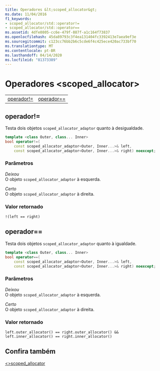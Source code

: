```yaml
---
title: Operadores &lt;scoped_allocator&gt;
ms.date: 11/04/2016
f1_keywords:
- scoped_allocator/std::operator!=
- scoped_allocator/std::operator==
ms.assetid: 4dfe0805-cc6e-479f-887f-a1c164f73837
ms.openlocfilehash: 45da89793c3f4ea131404fc3392413e7aea9ef3e
ms.sourcegitcommit: c123cc76bb2b6c5cde6f4c425ece420ac733bf70
ms.translationtype: MT
ms.contentlocale: pt-BR
ms.lasthandoff: 04/14/2020
ms.locfileid: "81373389"
---
```

# <a name="ltscoped_allocatorgt-operators"></a>Operadores &lt;scoped_allocator&gt;

|||
|-|-|
|[operador!=](#op_neq)|[operador==](#op_eq_eq)|

## <a name="operator"></a><a name="op_neq"></a>operador!=

Testa dois objetos `scoped_allocator_adaptor` quanto à desigualdade.

```cpp
template <class Outer, class... Inner>
bool operator!=(
    const scoped_allocator_adaptor<Outer, Inner...>& left,
    const scoped_allocator_adaptor<Outer, Inner...>& right) noexcept;
```

### <a name="parameters"></a>Parâmetros

*Deixou*\
O objeto `scoped_allocator_adaptor` à esquerda.

*Certo*\
O objeto `scoped_allocator_adaptor` à direita.

### <a name="return-value"></a>Valor retornado

`!(left == right)`

## <a name="operator"></a><a name="op_eq_eq"></a>operador==

Testa dois objetos `scoped_allocator_adaptor` quanto à igualdade.

```cpp
template <class Outer, class... Inner>
bool operator==(
    const scoped_allocator_adaptor<Outer, Inner...>& left,
    const scoped_allocator_adaptor<Outer, Inner...>& right) noexcept;
```

### <a name="parameters"></a>Parâmetros

*Deixou*\
O objeto `scoped_allocator_adaptor` à esquerda.

*Certo*\
O objeto `scoped_allocator_adaptor` à direita.

### <a name="return-value"></a>Valor retornado

`left.outer_allocator() == right.outer_allocator() && left.inner_allocator() == right.inner_allocator()`

## <a name="see-also"></a>Confira também

[<>scoped_allocator](../standard-library/scoped-allocator.md)
